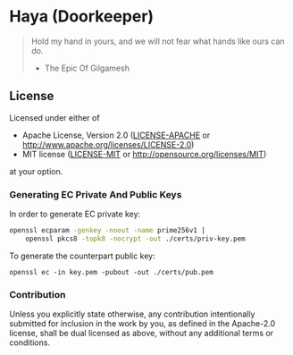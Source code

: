 # Haya (Doorkeeper)

> Hold my hand in yours, and we will not fear what hands like ours can do.
> - The Epic Of Gilgamesh

## License

Licensed under either of

- Apache License, Version 2.0 ([LICENSE-APACHE](LICENSE-APACHE) or
  http://www.apache.org/licenses/LICENSE-2.0)
- MIT license ([LICENSE-MIT](LICENSE-MIT) or http://opensource.org/licenses/MIT)

at your option.

### Generating EC Private And Public Keys

In order to generate EC private key:

```bash
openssl ecparam -genkey -noout -name prime256v1 |
    openssl pkcs8 -topk8 -nocrypt -out ./certs/priv-key.pem
```

To generate the counterpart public key:

```
openssl ec -in key.pem -pubout -out ./certs/pub.pem
```

### Contribution

Unless you explicitly state otherwise, any contribution intentionally submitted
for inclusion in the work by you, as defined in the Apache-2.0 license, shall be
dual licensed as above, without any additional terms or conditions.
